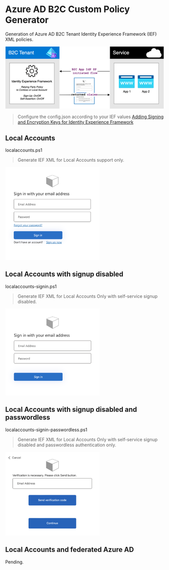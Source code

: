 # Azure AD B2C Custom Policy Generator

Generation of Azure AD B2C Tenant Identity Experience Framework (IEF) XML policies.

<img src="images/b2c-basic.png" width="600">

> Configure the config.json according to your IEF values
[Adding Signing and Encryption Keys for Identity Experience Framework](https://learn.microsoft.com/en-us/azure/active-directory-b2c/tutorial-create-user-flows?pivots=b2c-custom-policy#add-signing-and-encryption-keys-for-identity-experience-framework-applications)

## Local Accounts
localaccounts.ps1
> Generate IEF XML for Local Accounts support only.

<img src="images/b2c-local-accounts.png" width="300">

## Local Accounts with signup disabled
localaccounts-signin.ps1
> Generate IEF XML for Local Accounts Only with self-service signup disabled.

<img src="images/b2c-local-accounts-signup-disabled.png" width="300">

## Local Accounts with signup disabled and passwordless
localaccounts-signin-passwordless.ps1
> Generate IEF XML for Local Accounts Only with self-service signup disabled and passwordless authentication only.

<img src="images/b2c-local-accounts-signup-disabled-passwordless.png" width="300">

## Local Accounts and federated Azure AD
Pending.